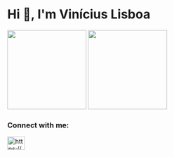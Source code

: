<h1 align="left">Hi 👋, I'm Vinícius Lisboa</h1>

<div>
  <img height="180em" src="https://github-readme-stats.vercel.app/api?username=viniciuslisboa07&theme=dark&show_icons=true"/>
  
  <img height="180em" src="https://github-readme-stats.vercel.app/api/top-langs/?username=viniciuslisboa07&theme=dark&layout=compact"/>
</div>

<h3 align="left">Connect with me:</h3>
<p align="left">
<a href="https://linkedin.com/in/https://www.linkedin.com/in/vin%c3%adcius-lisboa-6347971a9/" target="blank"><img align="center" src="https://raw.githubusercontent.com/rahuldkjain/github-profile-readme-generator/master/src/images/icons/Social/linked-in-alt.svg" alt="https://www.linkedin.com/in/vin%C3%ADcius-lisboa-6347971a9/" height="30" width="40" /></a>
</p>
